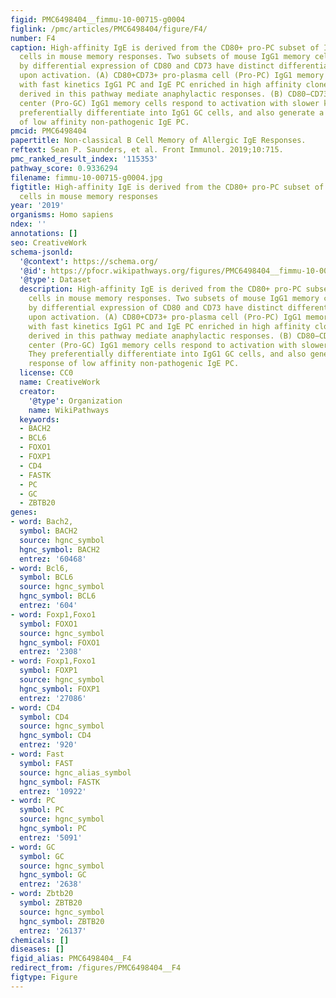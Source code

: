 ```yaml
---
figid: PMC6498404__fimmu-10-00715-g0004
figlink: /pmc/articles/PMC6498404/figure/F4/
number: F4
caption: High-affinity IgE is derived from the CD80+ pro-PC subset of IgG1 memory
  cells in mouse memory responses. Two subsets of mouse IgG1 memory cells identified
  by differential expression of CD80 and CD73 have distinct differentiation potential
  upon activation. (A) CD80+CD73+ pro-plasma cell (Pro-PC) IgG1 memory cells generate
  with fast kinetics IgG1 PC and IgE PC enriched in high affinity clones. IgE antibodies
  derived in this pathway mediate anaphylactic responses. (B) CD80−CD73− pro-germinal
  center (Pro-GC) IgG1 memory cells respond to activation with slower kinetics. They
  preferentially differentiate into IgG1 GC cells, and also generate a late response
  of low affinity non-pathogenic IgE PC.
pmcid: PMC6498404
papertitle: Non-classical B Cell Memory of Allergic IgE Responses.
reftext: Sean P. Saunders, et al. Front Immunol. 2019;10:715.
pmc_ranked_result_index: '115353'
pathway_score: 0.9336294
filename: fimmu-10-00715-g0004.jpg
figtitle: High-affinity IgE is derived from the CD80+ pro-PC subset of IgG1 memory
  cells in mouse memory responses
year: '2019'
organisms: Homo sapiens
ndex: ''
annotations: []
seo: CreativeWork
schema-jsonld:
  '@context': https://schema.org/
  '@id': https://pfocr.wikipathways.org/figures/PMC6498404__fimmu-10-00715-g0004.html
  '@type': Dataset
  description: High-affinity IgE is derived from the CD80+ pro-PC subset of IgG1 memory
    cells in mouse memory responses. Two subsets of mouse IgG1 memory cells identified
    by differential expression of CD80 and CD73 have distinct differentiation potential
    upon activation. (A) CD80+CD73+ pro-plasma cell (Pro-PC) IgG1 memory cells generate
    with fast kinetics IgG1 PC and IgE PC enriched in high affinity clones. IgE antibodies
    derived in this pathway mediate anaphylactic responses. (B) CD80−CD73− pro-germinal
    center (Pro-GC) IgG1 memory cells respond to activation with slower kinetics.
    They preferentially differentiate into IgG1 GC cells, and also generate a late
    response of low affinity non-pathogenic IgE PC.
  license: CC0
  name: CreativeWork
  creator:
    '@type': Organization
    name: WikiPathways
  keywords:
  - BACH2
  - BCL6
  - FOXO1
  - FOXP1
  - CD4
  - FASTK
  - PC
  - GC
  - ZBTB20
genes:
- word: Bach2,
  symbol: BACH2
  source: hgnc_symbol
  hgnc_symbol: BACH2
  entrez: '60468'
- word: Bcl6,
  symbol: BCL6
  source: hgnc_symbol
  hgnc_symbol: BCL6
  entrez: '604'
- word: Foxp1,Foxo1
  symbol: FOXO1
  source: hgnc_symbol
  hgnc_symbol: FOXO1
  entrez: '2308'
- word: Foxp1,Foxo1
  symbol: FOXP1
  source: hgnc_symbol
  hgnc_symbol: FOXP1
  entrez: '27086'
- word: CD4
  symbol: CD4
  source: hgnc_symbol
  hgnc_symbol: CD4
  entrez: '920'
- word: Fast
  symbol: FAST
  source: hgnc_alias_symbol
  hgnc_symbol: FASTK
  entrez: '10922'
- word: PC
  symbol: PC
  source: hgnc_symbol
  hgnc_symbol: PC
  entrez: '5091'
- word: GC
  symbol: GC
  source: hgnc_symbol
  hgnc_symbol: GC
  entrez: '2638'
- word: Zbtb20
  symbol: ZBTB20
  source: hgnc_symbol
  hgnc_symbol: ZBTB20
  entrez: '26137'
chemicals: []
diseases: []
figid_alias: PMC6498404__F4
redirect_from: /figures/PMC6498404__F4
figtype: Figure
---
```

